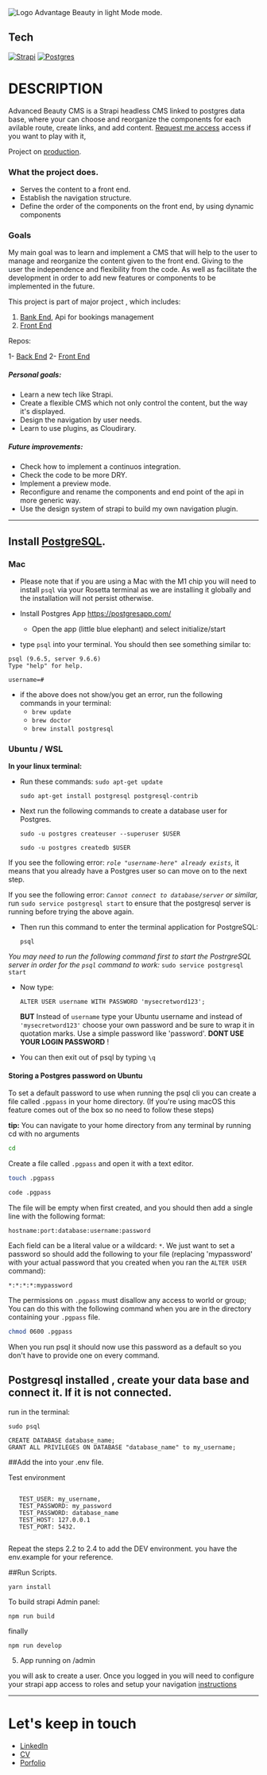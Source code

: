 <picture>
  <source media="(prefers-color-scheme: dark)" srcset="https://drive.google.com/uc?export=view&id=1EnnOQFkZHuW0iPJIc3mzY6mmbHpuPx_S">
  <source media="(prefers-color-scheme: light)" srcset="https://drive.google.com/uc?export=view&id=1EnnOQFkZHuW0iPJIc3mzY6mmbHpuPx_S">
  <img alt="Logo Advantage Beauty in light Mode mode." srcset="https://drive.google.com/uc?export=view&id=1EnnOQFkZHuW0iPJIc3mzY6mmbHpuPx_S">
</picture>

## Tech

[![Strapi](https://img.shields.io/badge/Express-4.1.8-black)](https://expressjs.com)
[![Postgres](https://img.shields.io/badge/PG-8.7.3-blue)](https://www.postgresql.org)

# DESCRIPTION

Advanced Beauty CMS is a Strapi headless CMS linked to postgres data base, where your can choose and reorganize the components for each avilable route, create links, and add content. [Request me access](mailto:fjrocavazquez@gmail.com) access if you want to play with it,

Project on [production](https://https://advancedbeautycms-production.up.railway.app/admin).

### What the project does.

- Serves the content to a front end.
- Establish the navigation structure.
- Define the order of the components on the front end, by using dynamic components

### Goals

My main goal was to learn and implement a CMS that will help to the user to manage and reorganize the content given to the front end. Giving to the user the independence and flexibility from the code. As well as facilitate the development in order to add new features or components to be implemented in the future.

This project is part of major project , which includes:

1. [Bank End](https://advancedbeauty-be-production.up.railway.app/), Api for bookings management
2. [Front End](https://advanced-beauty-fe.vercel.app/)

Repos:

1- [Back End](https://github.com/Rocamain/AdvancedBeauty-BE)
2- [Front End](https://github.com/Rocamain/AdvancedBeauty_FE)

##### Personal goals:

- Learn a new tech like Strapi.
- Create a flexible CMS which not only control the content, but the way it's displayed.
- Design the navigation by user needs.
- Learn to use plugins, as Cloudirary.

##### Future improvements:

- Check how to implement a continuos integration.
- Check the code to be more DRY.
- Implement a preview mode.
- Reconfigure and rename the components and end point of the api in more generic way.
- Use the design system of strapi to build my own navigation plugin.

---

## Install [PostgreSQL](https://www.postgresql.org/download/).

### Mac

- Please note that if you are using a Mac with the M1 chip you will need to install `psql` via your Rosetta terminal as we are installing it globally and the installation will not persist otherwise.

- Install Postgres App https://postgresapp.com/
  - Open the app (little blue elephant) and select initialize/start
- type `psql` into your terminal. You should then see something similar to:

```psql
psql (9.6.5, server 9.6.6)
Type "help" for help.

username=#
```

- if the above does not show/you get an error, run the following commands in your terminal:
  - `brew update`
  - `brew doctor`
  - `brew install postgresql`

### Ubuntu / WSL

**In your linux terminal:**

- Run these commands:
  `sudo apt-get update`

  `sudo apt-get install postgresql postgresql-contrib`

- Next run the following commands to create a database user for Postgres.

  `sudo -u postgres createuser --superuser $USER`

  `sudo -u postgres createdb $USER`

If you see the following error: _`role "username-here" already exists`,_ it means that you already have a Postgres user so can move on to the next step.

If you see the following error: _`Cannot connect to database/server` or similar,_ run `sudo service postgresql start` to ensure that the postgresql server is running before trying the above again.

- Then run this command to enter the terminal application for PostgreSQL:

  `psql`

_You may need to run the following command first to start the PostrgreSQL server in order for the `psql` command to work:_ `sudo service postgresql start`

- Now type:

  `ALTER USER username WITH PASSWORD 'mysecretword123';`

  **BUT** Instead of `username` type your Ubuntu username and instead of `'mysecretword123'` choose your own password and be sure to wrap it in quotation marks. Use a simple password like 'password'. **DONT USE YOUR LOGIN PASSWORD** !

- You can then exit out of psql by typing `\q`

#### Storing a Postgres password on Ubuntu

To set a default password to use when running the psql cli you can create a file called `.pgpass` in your home directory. (If you're using macOS this feature comes out of the box so no need to follow these steps)

**tip:** You can navigate to your home directory from any terminal by running cd with no arguments

```bash
cd
```

Create a file called `.pgpass` and open it with a text editor.

```bash
touch .pgpass
```

```bash
code .pgpass
```

The file will be empty when first created, and you should then add a single line with the following format:

```
hostname:port:database:username:password
```

Each field can be a literal value or a wildcard: `*`. We just want to set a password so should add the following to your file (replacing 'mypassword' with your actual password that you created when you ran the `ALTER USER` command):

```
*:*:*:*:mypassword
```

The permissions on `.pgpass` must disallow any access to world or group; You can do this with the following command when you are in the directory containing your `.pgpass` file.

```bash
chmod 0600 .pgpass
```

When you run psql it should now use this password as a default so you don't have to provide one on every command.

## Postgresql installed , create your data base and connect it. If it is not connected.

run in the terminal:

```
sudo psql

CREATE DATABASE database_name;
GRANT ALL PRIVILEGES ON DATABASE "database_name" to my_username;
```

##Add the into your .env file.

Test environment

   <code>
   TEST_USER: my_username,
   TEST_PASSWORD: my_password 
   TEST_PASSWORD: database_name
   TEST_HOST: 127.0.0.1
   TEST_PORT: 5432.
   </code>

Repeat the steps 2.2 to 2.4 to add the DEV environment. you have the env.example for your reference.

##Run Scripts.

```
yarn install

```

To build strapi Admin panel:

```
npm run build
```

finally

```
npm run develop
```

5. App running on /admin

you will ask to create a user. Once you logged in you will need to configure your strapi app access to roles and setup your navigation [instructions](https://github.com/VirtusLab-Open-Source/strapi-plugin-navigation)

---

# Let's keep in touch

- [LinkedIn](https://example.com)
- [CV](https://example.com)
- [Porfolio](https://example.com)
